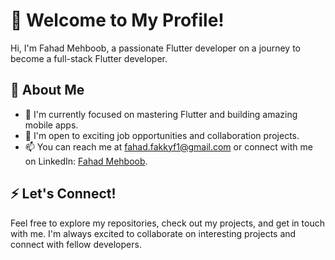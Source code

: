 # 👋 Welcome to My Profile!

Hi, I'm Fahad Mehboob, a passionate Flutter developer on a journey to become a full-stack Flutter developer.

## 👀 About Me

- 🌱 I'm currently focused on mastering Flutter and building amazing mobile apps.
- 💼 I'm open to exciting job opportunities and collaboration projects.
- 📫 You can reach me at fahad.fakkyf1@gmail.com or connect with me on LinkedIn: [Fahad Mehboob](https://www.linkedin.com/in/fahad-mehboob/).

## ⚡️ Let's Connect!

Feel free to explore my repositories, check out my projects, and get in touch with me. I'm always excited to collaborate on interesting projects and connect with fellow developers.

